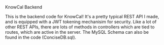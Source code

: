 KnowCal Backend

This is the backend code for KnowCal! It's a pretty typical REST API I made, and is equipped with a JWT tokening mechanisim for security. Like a lot of other REST APIs, there are lots of methods in controllers which are tied to routes, which are active in the server. The MySQL Schema can also be found in the code (ConciseDB.sql).
